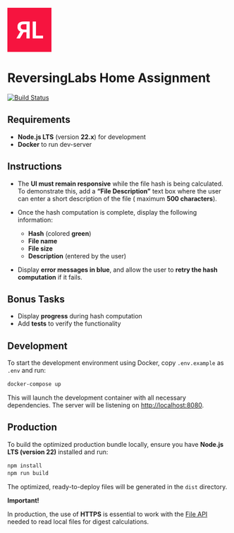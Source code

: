 ![ReversingLabs](./resources/reversing-labs.logo.png)

# ReversingLabs Home Assignment

[![Build Status](https://github.com/enteocode/reversing-labs/actions/workflows/ci.yml/badge.svg?branch=master)](https://github.com/enteocode/reversing-labs/actions/workflows/ci.yml)

## Requirements

- **Node.js LTS** (version **22.x**) for development
- **Docker** to run dev-server

## Instructions

- The **UI must remain responsive** while the file hash is being calculated.
  To demonstrate this, add a **“File Description”** text box where the user can enter a short description of the file (
  maximum **500 characters**).

- Once the hash computation is complete, display the following information:
    - **Hash** (colored **green**)
    - **File name**
    - **File size**
    - **Description** (entered by the user)

- Display **error messages in blue**, and allow the user to **retry the hash computation** if it fails.

## Bonus Tasks

* Display **progress** during hash computation
* Add **tests** to verify the functionality

## Development

To start the development environment using Docker, copy `.env.example`
as `.env` and run:

```bash
docker-compose up
```

This will launch the development container with all necessary dependencies.
The server will be listening on [http://localhost:8080][D].

## Production

To build the optimized production bundle locally, ensure you have **Node.js LTS (version 22)** installed and run:

```bash
npm install
npm run build
```

The optimized, ready-to-deploy files will be generated in the `dist` directory.

**Important!**

In production, the use of **HTTPS** is essential to work with the [File API][F] needed
to read local files for digest calculations.


[D]: http://localhost:8080
[F]: https://developer.mozilla.org/en-US/docs/Web/API/File_API
